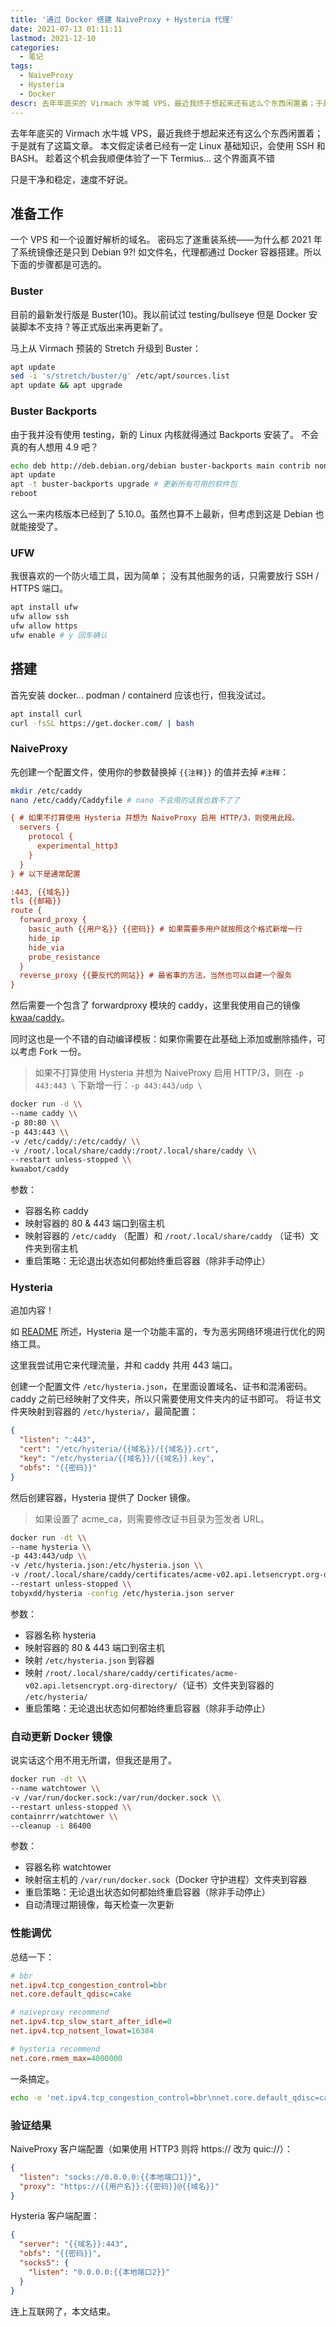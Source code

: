 ```yaml
---
title: '通过 Docker 搭建 NaiveProxy + Hysteria 代理'
date: 2021-07-13 01:11:11
lastmod: 2021-12-10
categories:
  - 笔记
tags:
  - NaiveProxy
  - Hysteria
  - Docker
descr: 去年年底买的 Virmach 水牛城 VPS，最近我终于想起来还有这么个东西闲置着；于是就有了这篇文章。
---
```


去年年底买的 Virmach 水牛城 VPS，最近我终于想起来还有这么个东西闲置着；于是就有了这篇文章。
本文假定读者已经有一定 Linux 基础知识，会使用 SSH 和 BASH。
趁着这个机会我顺便体验了一下 Termius... 这个界面真不错

只是干净和稳定，速度不好说。

## 准备工作

一个 VPS 和一个设置好解析的域名。
密码忘了遂重装系统——为什么都 2021 年了系统镜像还是只到 Debian 9?!
如文件名，代理都通过 Docker 容器搭建。所以下面的步骤都是可选的。

### Buster

目前的最新发行版是 Buster(10)。我以前试过 testing/bullseye 但是 Docker 安装脚本不支持？等正式版出来再更新了。

马上从 Virmach 预装的 Stretch 升级到 Buster：

```bash
apt update
sed -i 's/stretch/buster/g' /etc/apt/sources.list
apt update && apt upgrade
```

### Buster Backports

由于我并没有使用 testing，新的 Linux 内核就得通过 Backports 安装了。
不会真的有人想用 4.9 吧？

```bash
echo deb http://deb.debian.org/debian buster-backports main contrib non-free | tee /etc/apt/sources.list.d/buster-backports.list
apt update
apt -t buster-backports upgrade # 更新所有可用的软件包
reboot
```

这么一来内核版本已经到了 5.10.0。虽然也算不上最新，但考虑到这是 Debian 也就能接受了。

### UFW

我很喜欢的一个防火墙工具，因为简单；
没有其他服务的话，只需要放行 SSH / HTTPS 端口。

```bash
apt install ufw
ufw allow ssh
ufw allow https
ufw enable # y 回车确认
```

## 搭建

首先安装 docker... podman / containerd 应该也行，但我没试过。

```bash
apt install curl
curl -fsSL https://get.docker.com/ | bash
```

### NaiveProxy

先创建一个配置文件，使用你的参数替换掉 `{{注释}}` 的值并去掉 `#注释`：

```bash
mkdir /etc/caddy
nano /etc/caddy/Caddyfile # nano 不会用的话我也救不了了
```

```ini
{ # 如果不打算使用 Hysteria 并想为 NaiveProxy 启用 HTTP/3，则使用此段。
  servers {
    protocol {
      experimental_http3
    }
  }
} # 以下是通常配置

:443, {{域名}}
tls {{邮箱}}
route {
  forward_proxy {
    basic_auth {{用户名}} {{密码}} # 如果需要多用户就按照这个格式新增一行
    hide_ip
    hide_via
    probe_resistance
  }
  reverse_proxy {{要反代的网站}} # 最省事的方法，当然也可以自建一个服务
}
```

然后需要一个包含了 forwardproxy 模块的 caddy，这里我使用自己的镜像 [kwaa/caddy](https://github.com/kwaa/caddy)。

同时这也是一个不错的自动编译模板：如果你需要在此基础上添加或删除插件，可以考虑 Fork 一份。

> 如果不打算使用 Hysteria 并想为 NaiveProxy 启用 HTTP/3，则在 `-p 443:443 \` 下新增一行：`-p 443:443/udp \`

```bash
docker run -d \\
--name caddy \\
-p 80:80 \\
-p 443:443 \\
-v /etc/caddy/:/etc/caddy/ \\
-v /root/.local/share/caddy:/root/.local/share/caddy \\
--restart unless-stopped \\
kwaabot/caddy
```

参数：

- 容器名称 caddy
- 映射容器的 80 & 443 端口到宿主机
- 映射容器的 `/etc/caddy` （配置）和 `/root/.local/share/caddy` （证书）文件夹到宿主机
- 重启策略：无论退出状态如何都始终重启容器（除非手动停止）

### Hysteria

追加内容！

如 [README](https://github.com/HyNetwork/hysteria/blob/master/README.zh.md) 所述，Hysteria 是一个功能丰富的，专为恶劣网络环境进行优化的网络工具。

这里我尝试用它来代理流量，并和 caddy 共用 443 端口。

创建一个配置文件 `/etc/hysteria.json`，在里面设置域名、证书和混淆密码。
caddy 之前已经映射了文件夹，所以只需要使用文件夹内的证书即可。
将证书文件夹映射到容器的 `/etc/hysteria/`，最简配置：

```json
{
  "listen": ":443",
  "cert": "/etc/hysteria/{{域名}}/{{域名}}.crt",
  "key": "/etc/hysteria/{{域名}}/{{域名}}.key",
  "obfs": "{{密码}}"
}
```

然后创建容器，Hysteria 提供了 Docker 镜像。

> 如果设置了 acme_ca，则需要修改证书目录为签发者 URL。

```bash
docker run -dt \\
--name hysteria \\
-p 443:443/udp \\
-v /etc/hysteria.json:/etc/hysteria.json \\
-v /root/.local/share/caddy/certificates/acme-v02.api.letsencrypt.org-directory/:/etc/hysteria/ \\
--restart unless-stopped \\
tobyxdd/hysteria -config /etc/hysteria.json server
```

参数：

- 容器名称 hysteria
- 映射容器的 80 & 443 端口到宿主机
- 映射 `/etc/hysteria.json` 到容器
- 映射 `/root/.local/share/caddy/certificates/acme-v02.api.letsencrypt.org-directory/`（证书）文件夹到容器的 `/etc/hysteria/`
- 重启策略：无论退出状态如何都始终重启容器（除非手动停止）

### 自动更新 Docker 镜像

说实话这个用不用无所谓，但我还是用了。

```bash
docker run -dt \\
--name watchtower \\
-v /var/run/docker.sock:/var/run/docker.sock \\
--restart unless-stopped \\
containrrr/watchtower \\
--cleanup -i 86400
```

参数：

- 容器名称 watchtower
- 映射宿主机的 `/var/run/docker.sock`（Docker 守护进程）文件夹到容器
- 重启策略：无论退出状态如何都始终重启容器（除非手动停止）
- 自动清理过期镜像，每天检查一次更新

### 性能调优

总结一下：

```ini
# bbr
net.ipv4.tcp_congestion_control=bbr
net.core.default_qdisc=cake

# naiveproxy recommend
net.ipv4.tcp_slow_start_after_idle=0
net.ipv4.tcp_notsent_lowat=16384

# hysteria recommend
net.core.rmem_max=4000000
```

一条搞定。

```bash
echo -e 'net.ipv4.tcp_congestion_control=bbr\nnet.core.default_qdisc=cake\nnet.ipv4.tcp_slow_start_after_idle=0\nnet.ipv4.tcp_notsent_lowat=16384\nnet.core.rmem_max=4000000' >> /etc/sysctl.conf && sysctl -p
```

### 验证结果

NaiveProxy 客户端配置（如果使用 HTTP3 则将 https:// 改为 quic://）：

```json
{
  "listen": "socks://0.0.0.0:{{本地端口1}}",
  "proxy": "https://{{用户名}}:{{密码}}@{{域名}}"
}
```

Hysteria 客户端配置：

```json
{
  "server": "{{域名}}:443",
  "obfs": "{{密码}}",
  "socks5": {
    "listen": "0.0.0.0:{{本地端口2}}"
  }
}
```

连上互联网了，本文结束。

